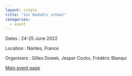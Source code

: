 ```yaml
---
layout: single
title: "1st Dedukti school"
categories:
  - event
---
```


Dates
:   24-25 June 2022

Location
:	Nantes, France

Organisers
:	Gilles Dowek, Jesper Cockx, Frédéric Blanqui

[Main event page](/dedukti-school-2022)
